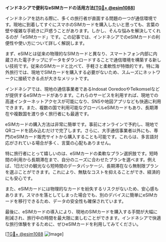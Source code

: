 **インドネシアで便利なeSIMカードの活用方法[[TG💪+ @esim1088](https://t.me/s/esim1088)]**

インドネシアを訪れる際に、多くの旅行者が直面する問題の一つが通信環境です。現地に到着してすぐにスマホのSIMカードを購入したいと思っても、言葉の壁や複雑な手続きに戸惑うことがあります。しかし、そんな悩みを解決してくれるのが「eSIMカード」です。この記事では、インドネシアでのeSIMカードの利便性や使い方について詳しく解説します。

まず、eSIMとは従来の物理的なSIMカードと異なり、スマートフォン内部に内蔵された電子チップにデータをダウンロードすることで通信環境を構築する新しい技術です。従来のSIMカードと比べて、手軽さと柔軟性が特徴的です。特に海外旅行では、現地でSIMカードを購入する必要がないため、スムーズにネットワークに接続できる点が大きなメリットです。

インドネシアでは、現地の通信事業者であるIndosat OoredooやTelkomselなどが提供するeSIMカードがあります。これらのサービスを利用すれば、現地での高速インターネットアクセスが可能になり、SNSや地図アプリなども快適に利用できます。また、複数の国で利用可能なグローバルeSIMカードもあり、長期滞在や複数国を渡り歩く旅行者にも最適です。

eSIMカードの購入方法は非常に簡単です。事前にオンラインで予約し、現地でQRコードを読み込むだけで完了します。さらに、大手通信事業者以外にも、専門のeSIMカード販売サイトから購入することも可能です。これらは、多言語対応がされている場合が多く、言葉の心配もありません。

特に旅行者にとって嬉しいのは、eSIMカードの柔軟なプラン選択肢です。短時間の利用から長期滞在まで、自分のニーズに合わせたプランを選べます。例えば、1日だけの観光なら短時間のデータパッケージ、長期滞在なら無制限プランを選ぶことができます。これにより、無駄なコストを抑えることができ、経済的にも安心です。

また、eSIMカードには物理的なカードを紛失するリスクがないため、安心感もあります。スマホを落としてしまった場合でも、別のデバイスに簡単にeSIMカードを移行できるため、データの安全性も確保されています。

最後に、eSIMカードの導入により、現地のSIMカードを購入する手間が大幅に削減され、旅行中の時間を最大限に楽しむことができます。インドネシアで快適な旅行体験をするために、ぜひeSIMカードを利用してみてください。

[[TG💪+ @esim1088](https://t.me/s/esim1088) ![Image](https://i.postimg.cc/Y0z9fWf4/image.png)]